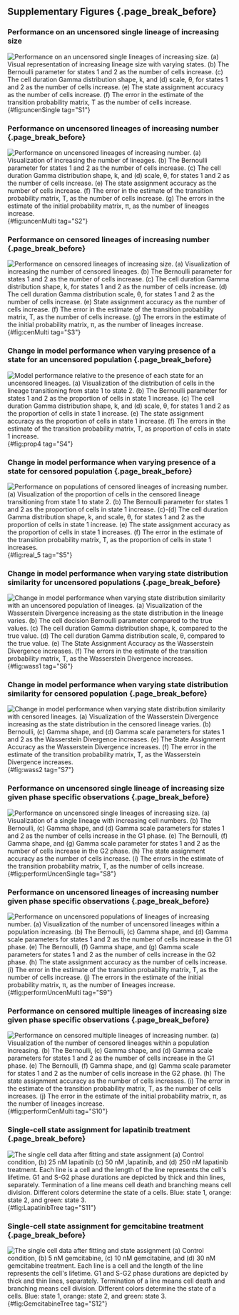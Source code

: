 ## Supplementary Figures {.page_break_before}

### Performance on an uncensored single lineage of increasing size

![**Performance on an uncensored single lineages of increasing size.** (a) Visual representation of increasing lineage size with varying states. (b) The Bernoulli parameter for states 1 and 2 as the number of cells increase. (c) The cell duration Gamma distribution shape, k, and (d) scale, θ, for states 1 and 2 as the number of cells increase. (e) The state assignment accuracy as the number of cells increase. (f) The error in the estimate of the transition probability matrix, T as the number of cells increase.](figureS01.svg){#fig:uncenSingle tag="S1"}

### Performance on uncensored lineages of increasing number {.page_break_before}

![**Performance on uncensored lineages of increasing number.** (a) Visualization of increasing the number of lineages. (b) The Bernoulli parameter for states 1 and 2 as the number of cells increase. (c) The cell duration Gamma distribution shape, k, and (d) scale, θ, for states 1 and 2 as the number of cells increase. (e) The state assignment accuracy as the number of cells increase. (f) The error in the estimate of the transition probability matrix, T, as the number of cells increase. (g) The errors in the estimate of the initial probability matrix, π, as the number of lineages increase.](figureS02.svg){#fig:uncenMulti tag="S2"}

### Performance on censored lineages of increasing number {.page_break_before}

![**Performance on censored lineages of increasing size.** (a) Visualization of increasing the number of censored lineages. (b) The Bernoulli parameter for states 1 and 2 as the number of cells increase. (c) The cell duration Gamma distribution shape, k, for states 1 and 2 as the number of cells increase. (d) The cell duration Gamma distribution scale, θ, for states 1 and 2 as the number of cells increase. (e) State assignment accuracy as the number of cells increase. (f) The error in the estimate of the transition probability matrix, T, as the number of cells increase. (g) The errors in the estimate of the initial probability matrix, π, as the number of lineages increase.](figureS03.svg){#fig:cenMulti tag="S3"}

### Change in model performance when varying presence of a state for an uncensored population {.page_break_before}

![**Model performance relative to the presence of each state for an uncensored lineages.** (a) Visualization of the distribution of cells in the lineage transitioning from state 1 to state 2. (b) The Bernoulli parameter for states 1 and 2 as the proportion of cells in state 1 increase. (c) The cell duration Gamma distribution shape, k, and (d) scale, θ, for states 1 and 2 as the proportion of cells in state 1 increase. (e) The state assignment accuracy as the proportion of cells in state 1 increase. (f) The errors in the estimate of the transition probability matrix, T, as proportion of cells in state 1 increase.](figureS04.svg){#fig:prop4 tag="S4"}

### Change in model performance when varying presence of a state for censored population {.page_break_before}

![**Performance on populations of censored lineages of increasing number.** (a) Visualization of the proportion of cells in the censored lineage transitioning from state 1 to state 2. (b) The Bernoulli parameter for states 1 and 2 as the proportion of cells in state 1 increase. (c)-(d) The cell duration Gamma distribution shape, k, and scale, θ, for states 1 and 2 as the proportion of cells in state 1 increase. (e) The state assignment accuracy as the proportion of cells in state 1 increases. (f) The error in the estimate of the transition probability matrix, T, as the proportion of cells in state 1 increases.](figureS05.svg){#fig:real_5 tag="S5"}

### Change in model performance when varying state distribution similarity for uncensored populations {.page_break_before}

![**Change in model performance when varying state distribution similarity with an uncensored population of lineages.** (a) Visualization of the Wasserstein Divergence increasing as the state distribution in the lineage varies. (b) The cell decision Bernoulli parameter compared to the true values. (c) The cell duration Gamma distribution shape, k, compared to the true value. (d) The cell duration Gamma distribution scale, θ, compared to the true value. (e) The State Assignment Accuracy as the Wasserstein Divergence increases. (f) The errors in the estimate of the transition probability matrix, T, as the Wasserstein Divergence increases.](figureS06.svg){#fig:wass1 tag="S6"}

### Change in model performance when varying state distribution similarity for censored population {.page_break_before}

![**Change in model performance when varying state distribution similarity with censored lineages.** (a) Visualization of the Wasserstein Divergence increasing as the state distribution in the censored lineage varies. (b) Bernoulli, (c) Gamma shape, and (d) Gamma scale parameters for states 1 and 2 as the Wasserstein Divergence increases. (e) The State Assignment Accuracy as the Wasserstein Divergence increases. (f) The error in the estimate of the transition probability matrix, T, as the Wasserstein Divergence increases.](figureS07.svg){#fig:wass2 tag="S7"}

### Performance on uncensored single lineage of increasing size given phase specific observations {.page_break_before}

![**Performance on uncensored single lineages of increasing size.** (a) Visualization of a single lineage with increasing cell numbers. (b) The Bernoulli, (c) Gamma shape, and (d) Gamma scale parameters for states 1 and 2 as the number of cells increase in the G1 phase. (e) The Bernoulli, (f) Gamma shape, and (g) Gamma scale parameter for states 1 and 2 as the number of cells increase in the G2 phase. (h) The state assignment accuracy as the number of cells increase. (i) The errors in the estimate of the transition probability matrix, T, as the number of cells increase.](figureS08.svg){#fig:performUncenSingle tag="S8"}

### Performance on uncensored lineages of increasing number given phase specific observations {.page_break_before}

![**Performance on uncensored populations of lineages of increasing number.** (a) Visualization of the number of uncensored lineages within a population increasing. (b) The Bernoulli, (c) Gamma shape, and (d) Gamma scale parameters for states 1 and 2 as the number of cells increase in the G1 phase. (e) The Bernoulli, (f) Gamma shape, and (g) Gamma scale parameters for states 1 and 2 as the number of cells increase in the G2 phase. (h) The state assignment accuracy as the number of cells increase. (i) The error in the estimate of the transition probability matrix, T, as the number of cells increase. (j) The errors in the estimate of the initial probability matrix, π, as the number of lineages increase.](figureS09.svg){#fig:performUncenMulti tag="S9"}

### Performance on censored multiple lineages of increasing size given phase specific observations {.page_break_before}

![**Performance on censored multiple lineages of increasing number.** (a) Visualization of the number of censored lineages within a population increasing. (b) The Bernoulli, (c) Gamma shape, and (d) Gamma scale parameters for states 1 and 2 as the number of cells increase in the G1 phase. (e) The Bernoulli, (f) Gamma shape, and (g) Gamma scale parameter for states 1 and 2 as the number of cells increase in the G2 phase. (h) The state assignment accuracy as the number of cells increases. (i) The error in the estimate of the transition probability matrix, T, as the number of cells increases. (j) The error in the estimate of the initial probability matrix, π, as the number of lineages increase.](figureS10.svg){#fig:performCenMulti tag="S10"}

### Single-cell state assignment for lapatinib treatment {.page_break_before}
![**The single cell data after fitting and state assignment** (a) Control condition, (b) 25 nM lapatinib (c) 50 nM ,lapatinib, and (d) 250 nM lapatinib treatment. Each line is a cell and the length of the line represents the cell's lifetime. G1 and S-G2 phase durations are depicted by thick and thin lines, separately. Termination of a line means cell death and branching means cell division. Different colors determine the state of a cells. Blue: state 1, orange: state 2, and green: state 3.](figureS11.svg){#fig:LapatinibTree tag="S11"}

### Single-cell state assignment for gemcitabine treatment {.page_break_before}
![**The single cell data after fitting and state assignment** (a) Control condition, (b) 5 nM gemcitabine, (c) 10 nM gemcitabine, and (d) 30 nM gemcitabine treatment. Each line is a cell and the length of the line represents the cell's lifetime. G1 and S-G2 phase durations are depicted by thick and thin lines, separately. Termination of a line means cell death and branching means cell division. Different colors determine the state of a cells. Blue: state 1, orange: state 2, and green: state 3.](figureS12.svg){#fig:GemcitabineTree tag="S12"}
